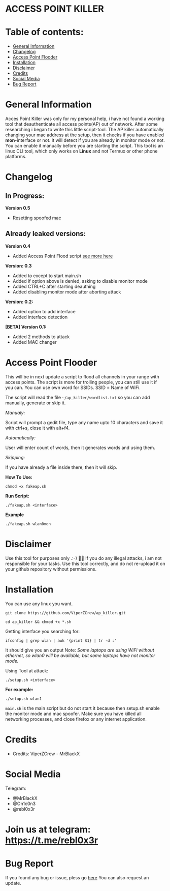 # ACCESS POINT KILLER


# Table of contents:
* [General Information](#general-info)
* [Changelog](#changelog)
* [Access Point Flooder](#access-point-flooder)
* [Installation](#installation)
* [Disclaimer](#disclaimer)
* [Credits](#credits)
* [Social Media](#social-media)
* [Bug Report](#bug-report)

# General Information

  Acces Point Killer was only for my personal help, i have not found a working tool that deauthenticate all access points(AP)
  out of network. After some researching i began to write this little script-tool. 
  The AP killer automatically changing your mac address at the setup, then it checks if you have enabled **mon**-interface or
  not. It will detect if you are already in monitor mode or not.
  You can enable it manually before you are starting the script. This tool is an linux CLI tool, which only works on **Linux**
  and not Termux or other phone platforms.

# Changelog


 ## In Progress:
 
  **Version 0.5**
  * Resetting spoofed mac
 
 
  ## Already leaked versions:
  
  **Version 0.4**
  * Added Access Point Flood script [see more here](#access-point-flooder)
  
  **Version: 0.3**
  * Added to except to start main.sh
  * Added if option above is denied, asking to disable monitor mode
  * Added CTRL+C after starting deauthing 
  * Added disabling monitor mode after aborting attack
  
  **Version: 0.2:**
  * Added option to add interface
  * Added interface detection

  **[BETA] Version 0.1:**
  * Added 2 methods to attack
  * Added MAC changer

# Access Point Flooder
  This will be in next update a script to flood all channels in your range with access points.
  The script is more for trolling people, you can still use it if you can. 
  You can use own word for SSIDs.
  SSID = Name of WiFi.
  
  The script will read the file ```~/ap_killer/wordlist.txt``` so you can add manually, generate or skip it.
  
  *Manualy:*
  
  Script will prompt a gedit file, type any name upto 10 characters and save it with ctrl+s, close it with alt+f4.
  
  *Automatically:*
  
  User will enter count of words, then it generates words and using them.
  
  *Skipping:*
  
  If you have already a file inside there, then it will skip.
  
  
  **How To Use:**
  
  ```chmod +x fakeap.sh```
  
  **Run Script:**
  
  ```./fakeap.sh <interface>```
  
  **Example**
  
  ```./fakeap.sh wlan0mon```

# Disclaimer
  Use this tool for purposes only .:-) 🕵️‍♂️
  If you do any illegal attacks, i am not responsible for your tasks.
  Use this tool correctly, and do not re-upload it on your github repository without permissions.

# Installation

  You can use any linux you want.
  
  ```git clone https://github.com/ViperZCrew/ap_killer.git```
  
  ```cd ap_killer && chmod +x *.sh```
  
  Getting interface you searching for:
  
  ```ifconfig | grep wlan | awk '{print $1} | tr -d :'```
  
  It should give you an output
  Note: 
  *Some laptops are using WiFi without ethernet, so wlan0 will be available, but some laptops have not monitor mode.*
  
  Using Tool at attack:
  
  ```./setup.sh <interface>```

**For example:**

  ```./setup.sh wlan1```

```main.sh``` is the main script but do not start it because then setup.sh enable the monitor mode and mac spoofer.
  Make sure you have killed all networking processes, and close firefox or any internet application.

# Credits

* Credits: ViperZCrew - MrBlackX

# Social Media
Telegram:
* @MrBlackX
* @On1c0n3
* @rebl0x3r

# Join us at telegram: https://t.me/rebl0x3r  

# Bug Report
  If you found any bug or issue, pless go [here](https://github.com/ViperZCrew/ap_killer/issues)
  You can also request an update.
